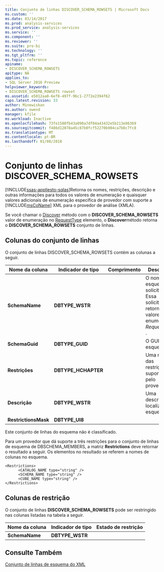 ```yaml
---
title: Conjunto de linhas DISCOVER_SCHEMA_ROWSETS | Microsoft Docs
ms.custom: ''
ms.date: 03/14/2017
ms.prod: analysis-services
ms.prod_service: analysis-services
ms.service: ''
ms.component: ''
ms.reviewer: ''
ms.suite: pro-bi
ms.technology: ''
ms.tgt_pltfrm: ''
ms.topic: reference
apiname:
- DISCOVER_SCHEMA_ROWSETS
apitype: NA
applies_to:
- SQL Server 2016 Preview
helpviewer_keywords:
- DISCOVER_SCHEMA_ROWSETS rowset
ms.assetid: e5012aa0-6ef8-497f-96c1-2772e2394f62
caps.latest.revision: 33
author: Minewiskan
ms.author: owend
manager: kfile
ms.workload: Inactive
ms.openlocfilehash: 73fe1580fb43a090a7df04a43432e5b213e86369
ms.sourcegitcommit: f486d12078a45c87b0fcf52270b904ca7b0c7fc8
ms.translationtype: MT
ms.contentlocale: pt-BR
ms.lasthandoff: 01/08/2018
---
```

# <a name="discoverschemarowsets-rowset"></a>Conjunto de linhas DISCOVER_SCHEMA_ROWSETS
[!INCLUDE[ssas-appliesto-sqlas](../../../includes/ssas-appliesto-sqlas.md)]Retorna os nomes, restrições, descrição e outras informações para todos os valores de enumeração e quaisquer valores adicionais de enumeração específica de provedor com suporte a [!INCLUDE[msCoName](../../../includes/msconame-md.md)] XML para o provedor de análise (XMLA).  
  
 Se você chamar o [Discover](../../../analysis-services/xmla/xml-elements-methods-discover.md) método com o **DISCOVER_SCHEMA_ROWSETS** valor de enumeração no [RequestType](../../../analysis-services/xmla/xml-elements-properties/requesttype-element-xmla.md) elemento, o **Discover**método retorna o **DISCOVER_SCHEMA_ROWSETS** conjunto de linhas.  
  
## <a name="rowset-columns"></a>Colunas do conjunto de linhas  
 O conjunto de linhas DISCOVER_SCHEMA_ROWSETS contém as colunas a seguir.  
  
|Nome da coluna|Indicador de tipo|Comprimento|Description|  
|-----------------|--------------------|------------|-----------------|  
|**SchemaName**|**DBTYPE_WSTR**||O nome do esquema ou solicitação. Essa solicitação retorna os valores na enumeração *RequestTypes* .|  
|**SchemaGuid**|**DBTYPE_GUID**||O GUID do esquema.|  
|**Restrições**|**DBTYPE_HCHAPTER**||Uma matriz das restrições suportadas pelo provedor.|  
|**Descrição**|**DBTYPE_WSTR**||Uma descrição localizável do esquema.|  
|**RestrictionsMask**|**DBTYPE_UI8**|||  
  
 Este conjunto de linhas do esquema não é classificado.  
  
 Para um provedor que dá suporte a três restrições para o conjunto de linhas de esquema de DBSCHEMA_MEMBERS, a matriz **Restrictions** deve retornar o resultado a seguir. Os elementos no resultado se referem a nomes de colunas no esquema.  
  
```  
<Restrictions>  
      <CATALOG_NAME type="string" />   
      <SCHEMA_NAME type="string" />   
      <CUBE_NAME type="string" />   
</Restrictions>  
```  
  
## <a name="restriction-columns"></a>Colunas de restrição  
 O conjunto de linhas **DISCOVER_SCHEMA_ROWSETS** pode ser restringido nas colunas listadas na tabela a seguir.  
  
|Nome da coluna|Indicador de tipo|Estado de restrição|  
|-----------------|--------------------|-----------------------|  
|**SchemaName**|**DBTYPE_WSTR**||  
  
## <a name="see-also"></a>Consulte Também  
 [Conjunto de linhas de esquema do XML](../../../analysis-services/schema-rowsets/xml/xml-for-analysis-schema-rowsets.md)  
  
  
